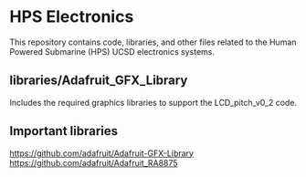 # HPS Electronics

This repository contains code, libraries, and other files related to the Human Powered Submarine (HPS) UCSD electronics systems.

## libraries/Adafruit_GFX_Library
Includes the required graphics libraries to support the LCD_pitch_v0_2 code.

## Important libraries
https://github.com/adafruit/Adafruit-GFX-Library
https://github.com/adafruit/Adafruit_RA8875
